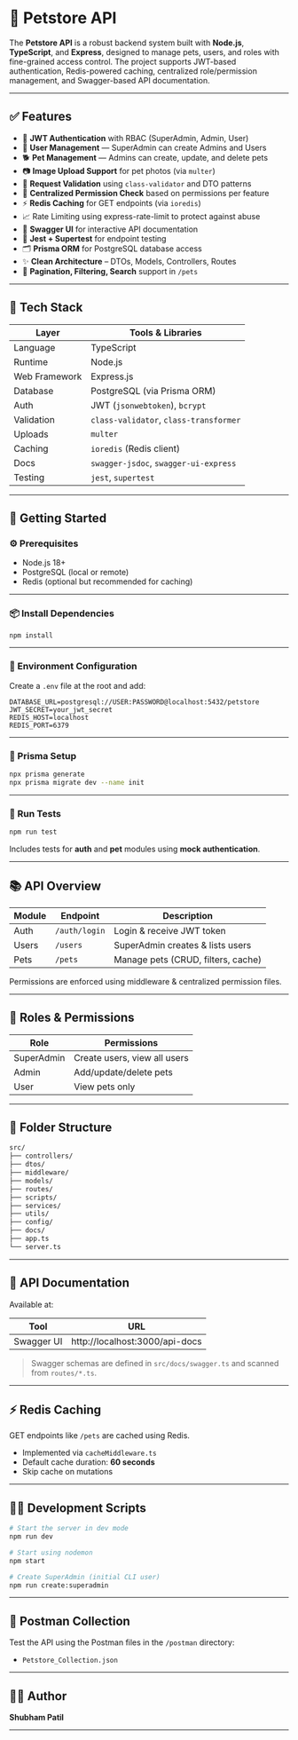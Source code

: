 # 🐾 Petstore API

The **Petstore API** is a robust backend system built with **Node.js**, **TypeScript**, and **Express**, designed to manage pets, users, and roles with fine-grained access control. The project supports JWT-based authentication, Redis-powered caching, centralized role/permission management, and Swagger-based API documentation.

---

## ✅ Features

- 🔐 **JWT Authentication** with RBAC (SuperAdmin, Admin, User)
- 👤 **User Management** — SuperAdmin can create Admins and Users
- 🐕 **Pet Management** — Admins can create, update, and delete pets
- 📷 **Image Upload Support** for pet photos (via `multer`)
- 🧠 **Request Validation** using `class-validator` and DTO patterns
- 🧾 **Centralized Permission Check** based on permissions per feature
- ⚡ **Redis Caching** for GET endpoints (via `ioredis`)
- 📈 Rate Limiting using express-rate-limit to protect against abuse
- 📄 **Swagger UI** for interactive API documentation
- 🧪 **Jest + Supertest** for endpoint testing
- 🗂️ **Prisma ORM** for PostgreSQL database access
- ✨ **Clean Architecture** – DTOs, Models, Controllers, Routes
- 🔄 **Pagination, Filtering, Search** support in `/pets`

---

## 🧰 Tech Stack

| Layer         | Tools & Libraries                                      |
|---------------|--------------------------------------------------------|
| Language      | TypeScript                                             |
| Runtime       | Node.js                                                |
| Web Framework | Express.js                                             |
| Database      | PostgreSQL (via Prisma ORM)                            |
| Auth          | JWT (`jsonwebtoken`), `bcrypt`                         |
| Validation    | `class-validator`, `class-transformer`                |
| Uploads       | `multer`                                               |
| Caching       | `ioredis` (Redis client)                               |
| Docs          | `swagger-jsdoc`, `swagger-ui-express`                 |
| Testing       | `jest`, `supertest`                                    |

---

## 🚀 Getting Started

### ⚙️ Prerequisites

- Node.js 18+
- PostgreSQL (local or remote)
- Redis (optional but recommended for caching)

---

### 📦 Install Dependencies

```bash
npm install
```

---

### 🔐 Environment Configuration

Create a `.env` file at the root and add:

```env
DATABASE_URL=postgresql://USER:PASSWORD@localhost:5432/petstore
JWT_SECRET=your_jwt_secret
REDIS_HOST=localhost
REDIS_PORT=6379
```

---

### 🔧 Prisma Setup

```bash
npx prisma generate
npx prisma migrate dev --name init
```

---

### 🧪 Run Tests

```bash
npm run test
```

Includes tests for **auth** and **pet** modules using **mock authentication**.

---

## 📚 API Overview

| Module     | Endpoint      | Description                          |
|------------|---------------|--------------------------------------|
| Auth       | `/auth/login` | Login & receive JWT token            |
| Users      | `/users`      | SuperAdmin creates & lists users     |
| Pets       | `/pets`       | Manage pets (CRUD, filters, cache)   |

Permissions are enforced using middleware & centralized permission files.

---

## 🔐 Roles & Permissions

| Role        | Permissions                             |
|-------------|------------------------------------------|
| SuperAdmin  | Create users, view all users             |
| Admin       | Add/update/delete pets                   |
| User        | View pets only                           |

---

## 📁 Folder Structure

```bash
src/
├── controllers/
├── dtos/
├── middleware/
├── models/
├── routes/
├── scripts/              
├── services/
├── utils/
├── config/
├── docs/                
├── app.ts
└── server.ts
```

---

## 📘 API Documentation

Available at:

| Tool        | URL                                |
|-------------|-------------------------------------|
| Swagger UI  | http://localhost:3000/api-docs      |

> Swagger schemas are defined in `src/docs/swagger.ts` and scanned from `routes/*.ts`.

---

## ⚡ Redis Caching

GET endpoints like `/pets` are cached using Redis.

- Implemented via `cacheMiddleware.ts`
- Default cache duration: **60 seconds**
- Skip cache on mutations

---

## 🧑‍💻 Development Scripts

```bash
# Start the server in dev mode
npm run dev

# Start using nodemon
npm start

# Create SuperAdmin (initial CLI user)
npm run create:superadmin
```

---

## 🧪 Postman Collection

Test the API using the Postman files in the `/postman` directory:

- `Petstore_Collection.json`

---

## 👨‍💻 Author

**Shubham Patil**

---